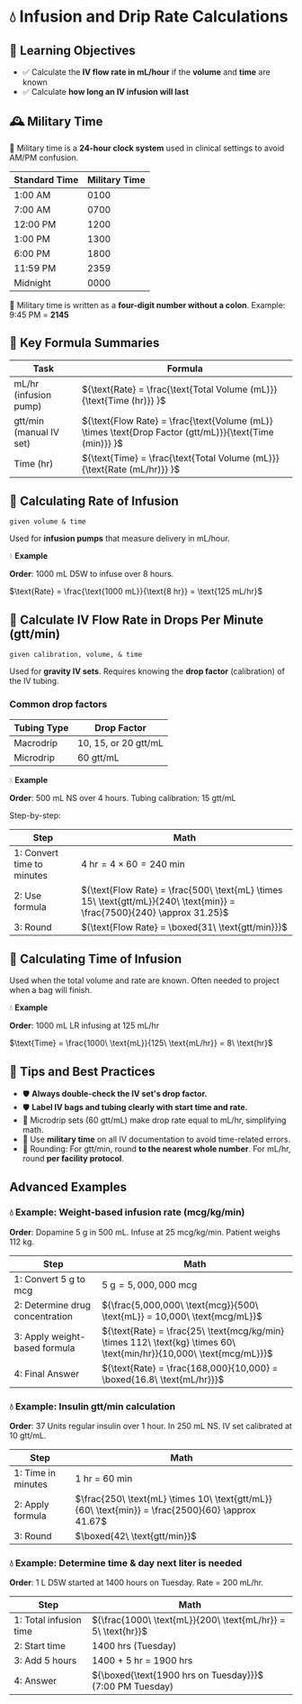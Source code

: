 # 💧 Infusion and Drip Rate Calculations

## 🎯 Learning Objectives

- ✅ Calculate the **IV flow rate in mL/hour** if the **volume** and **time** are known
- ✅ Calculate **how long an IV infusion will last**

## 🕰️ Military Time

📍 Military time is a **24-hour clock system** used in clinical settings to avoid AM/PM confusion.

| Standard Time | Military Time |
|---------------|----------------|
| 1:00 AM       | 0100           |
| 7:00 AM       | 0700           |
| 12:00 PM      | 1200           |
| 1:00 PM       | 1300           |
| 6:00 PM       | 1800           |
| 11:59 PM      | 2359           |
| Midnight      | 0000           |

🚨 Military time is written as a **four-digit number without a colon**. Example: 9:45 PM = **2145**

## 🔑 Key Formula Summaries

| Task | Formula |
|------|---------|
| mL/hr (infusion pump) | ${\text{Rate} = \frac{\text{Total Volume (mL)}}{\text{Time (hr)}} }$ |
| gtt/min (manual IV set) | ${\text{Flow Rate} = \frac{\text{Volume (mL)} \times \text{Drop Factor (gtt/mL)}}{\text{Time (min)}} }$ |
| Time (hr) | ${\text{Time} = \frac{\text{Total Volume (mL)}}{\text{Rate (mL/hr)}} }$ |

## 📘 Calculating Rate of Infusion

`given volume & time`

Used for **infusion pumps** that measure delivery in mL/hour.

💧 **Example**

**Order**: 1000 mL D5W to infuse over 8 hours.

$\text{Rate} = \frac{\text{1000 mL}}{\text{8 hr}} = \text{125 mL/hr}$

## 📘 Calculate IV Flow Rate in Drops Per Minute (gtt/min)

`given calibration, volume, & time`

Used for **gravity IV sets**. Requires knowing the **drop factor** (calibration) of the IV tubing.

### Common drop factors

| Tubing Type | Drop Factor |
|-------------|-------------|
| Macrodrip   | 10, 15, or 20 gtt/mL |
| Microdrip   | 60 gtt/mL            |

💧 **Example**

**Order**: 500 mL NS over 4 hours. Tubing calibration: 15 gtt/mL

Step-by-step:

| Step | Math |
|------|------|
| 1: Convert time to minutes | ${4\ \text{hr} = 4 \times 60 = 240\ \text{min}}$ |
| 2: Use formula | ${\text{Flow Rate} = \frac{500\ \text{mL} \times 15\ \text{gtt/mL}}{240\ \text{min}} = \frac{7500}{240} \approx 31.25}$ |
| 3: Round | ${\text{Flow Rate} = \boxed{31\ \text{gtt/min}}}$ |

## 📘 Calculating Time of Infusion

Used when the total volume and rate are known. Often needed to project when a bag will finish.

💧 **Example**

**Order**: 1000 mL LR infusing at 125 mL/hr

$\text{Time} = \frac{1000\ \text{mL}}{125\ \text{mL/hr}} = 8\ \text{hr}$

## 🚨 Tips and Best Practices

- 🛡️ **Always double-check the IV set's drop factor.**
- 🛡️ **Label IV bags and tubing clearly with start time and rate.**
- 📍 Microdrip sets (60 gtt/mL) make drop rate equal to mL/hr, simplifying math.
- 📍 Use **military time** on all IV documentation to avoid time-related errors.
- 🚨 Rounding: For gtt/min, round **to the nearest whole number**. For mL/hr, round **per facility protocol**.

## Advanced Examples

### 💧 Example: Weight-based infusion rate (mcg/kg/min)

**Order**: Dopamine 5 g in 500 mL. Infuse at 25 mcg/kg/min. Patient weighs 112 kg.

| Step | Math |
|------|------|
| 1: Convert 5 g to mcg | ${\text{5 g} = 5,000,000\ \text{mcg}}$ |
| 2: Determine drug concentration | ${\frac{5,000,000\ \text{mcg}}{500\ \text{mL}} = 10,000\ \text{mcg/mL}}$ |
| 3: Apply weight-based formula | ${\text{Rate} = \frac{25\ \text{mcg/kg/min} \times 112\ \text{kg} \times 60\ \text{min/hr}}{10,000\ \text{mcg/mL}}}$ |
| 4: Final Answer | ${\text{Rate} = \frac{168,000}{10,000} = \boxed{16.8\ \text{mL/hr}}}$ |

### 💧 Example: Insulin gtt/min calculation

**Order**: 37 Units regular insulin over 1 hour. In 250 mL NS. IV set calibrated at 10 gtt/mL.

| Step | Math |
|------|------|
| 1: Time in minutes | 1 hr = 60 min |
| 2: Apply formula | $\frac{250\ \text{mL} \times 10\ \text{gtt/mL}}{60\ \text{min}} = \frac{2500}{60} \approx 41.67$ |
| 3: Round | $\boxed{42\ \text{gtt/min}}$ |

### 💧 Example: Determine time & day next liter is needed

**Order**: 1 L D5W started at 1400 hours on Tuesday. Rate = 200 mL/hr.

| Step | Math |
|------|------|
| 1: Total infusion time | ${\frac{1000\ \text{mL}}{200\ \text{mL/hr}} = 5\ \text{hr}}$ |
| 2: Start time | 1400 hrs (Tuesday) |
| 3: Add 5 hours | 1400 + 5 hr = 1900 hrs |
| 4: Answer | ${\boxed{\text{1900 hrs on Tuesday}}}$ (7:00 PM Tuesday) |
